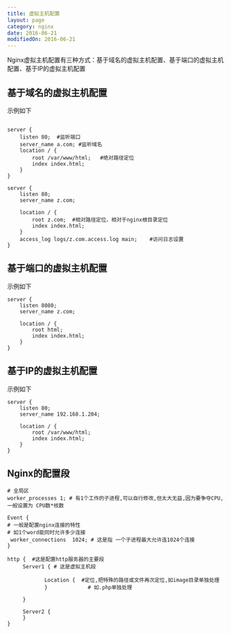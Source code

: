 ```yaml
---
title: 虚拟主机配置
layout: page
category: nginx
date: 2016-06-21
modifiedOn: 2016-06-21
---
```


Nginx虚拟主机配置有三种方式：基于域名的虚拟主机配置、基于端口的虚拟主机配置、基于IP的虚拟主机配置

## 基于域名的虚拟主机配置
	
示例如下

```shell

server {
    listen 80;  #监听端口
    server_name a.com; #监听域名
    location / {
        root /var/www/html;   #绝对路径定位
        index index.html;
    }
}

server {
    listen 80;
    server_name z.com;

    location / {
        root z.com;  #相对路径定位，相对于nginx根目录定位
        index index.html;
    }
    access_log logs/z.com.access.log main;    #访问日志设置
}

```

## 基于端口的虚拟主机配置

示例如下

```shell
server {
    listen 8080;
    server_name z.com;

    location / {
        root html;
        index index.html;
    }
}
```


## 基于IP的虚拟主机配置

示例如下

```shell
server {
    listen 80;
    server_name 192.168.1.204;

    location / {
        root /var/www/html;
        index index.html;
    }
}
```

## Nginx的配置段 

```shell
# 全局区
worker_processes 1; # 有1个工作的子进程,可以自行修改,但太大无益,因为要争夺CPU,一般设置为 CPU数*核数
 
Event {
# 一般是配置nginx连接的特性
# 如1个word能同时允许多少连接
 worker_connections  1024; # 这是指 一个子进程最大允许连1024个连接
}
 
http {  #这是配置http服务器的主要段
     Server1 { # 这是虚拟主机段
      
            Location {  #定位,把特殊的路径或文件再次定位,如image目录单独处理
            }             # 如.php单独处理
 
     }
 
     Server2 {
     }
}

```















